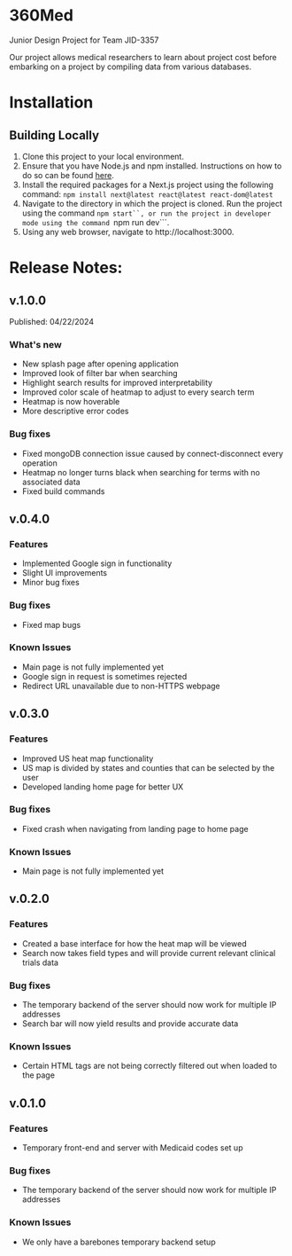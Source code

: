 # 360Med
Junior Design Project for Team JID-3357

Our project allows medical researchers to learn about project cost before embarking on a project by compiling data from various databases.

# Installation

## Building Locally

1. Clone this project to your local environment.
2. Ensure that you have Node.js and npm installed. Instructions on how to do so can be found [here](https://docs.npmjs.com/downloading-and-installing-node-js-and-npm).
3. Install the required packages for a Next.js project using the following command:
   ``` npm install next@latest react@latest react-dom@latest ```
4. Navigate to the directory in which the project is cloned. Run the project using the command ```npm start``, or run the project in developer mode using the command ```npm run dev```.
5. Using any web browser, navigate to http://localhost:3000.

# Release Notes:

## v.1.0.0
Published: 04/22/2024
### What's new
- New splash page after opening application
- Improved look of filter bar when searching
- Highlight search results for improved interpretability
- Improved color scale of heatmap to adjust to every search term
- Heatmap is now hoverable
- More descriptive error codes
  
### Bug fixes
- Fixed mongoDB connection issue caused by connect-disconnect every operation
- Heatmap no longer turns black when searching for terms with no associated data
- Fixed build commands

## v.0.4.0

### Features
- Implemented Google sign in functionality
- Slight UI improvements
- Minor bug fixes

### Bug fixes
- Fixed map bugs

### Known Issues
- Main page is not fully implemented yet
- Google sign in request is sometimes rejected
- Redirect URL unavailable due to non-HTTPS webpage



## v.0.3.0

### Features
- Improved US heat map functionality 
- US map is divided by states and counties that can be selected by the user
- Developed landing home page for better UX

### Bug fixes
- Fixed crash when navigating from landing page to home page

### Known Issues
- Main page is not fully implemented yet

## v.0.2.0

### Features
- Created a base interface for how the heat map will be viewed
- Search now takes field types and will provide current relevant clinical trials data

### Bug fixes
- The temporary backend of the server should now work for multiple IP addresses
- Search bar will now yield results and provide accurate data

### Known Issues
- Certain HTML tags are not being correctly filtered out when loaded to the page

## v.0.1.0

### Features
- Temporary front-end and server with Medicaid codes set up

### Bug fixes
- The temporary backend of the server should now work for multiple IP addresses

### Known Issues
- We only have a barebones temporary backend setup


